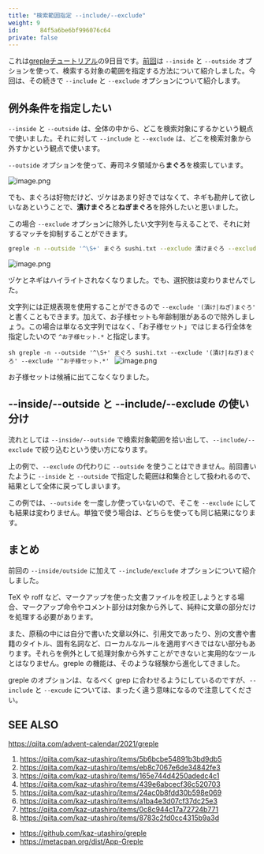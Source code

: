 ```yaml
---
title: "検索範囲指定 --include/--exclude"
weight: 9
id:      84f5a6be6bf996076c64
private: false
---
```

[grepleチュートリアル]: https://qiita.com/advent-calendar/2021/greple
[1日目]: https://qiita.com/kaz-utashiro/items/5b6bcbe54891b3bd9db5
[2日目]: https://qiita.com/kaz-utashiro/items/eb8c7067e6de34842fe3
[3日目]: https://qiita.com/kaz-utashiro/items/165e744d4250adedc4c1
[4日目]: https://qiita.com/kaz-utashiro/items/439e6abcecf36c520703
[5日目]: https://qiita.com/kaz-utashiro/items/24ac0b8fdd30b598e069
[6日目]: https://qiita.com/kaz-utashiro/items/a1ba4e3d07cf37dc25e3
[7日目]: https://qiita.com/kaz-utashiro/items/0c8c944c17a72724b771
[8日目]: https://qiita.com/kaz-utashiro/items/8783c2fd0cc4315b9a3d
[前回]: https://qiita.com/kaz-utashiro/items/8783c2fd0cc4315b9a3d

これは[grepleチュートリアル]の9日目です。[前回]は `--inside` と `--outside` オプションを使って、検索する対象の範囲を指定する方法について紹介しました。今回は、その続きで `--include` と `--exclude` オプションについて紹介します。

## 例外条件を指定したい

`--inside` と `--outside` は、全体の中から、どこを検索対象にするかという観点で使いました。それに対して `--include` と `--exclude` は、どこを検索対象から外すかという観点で使います。

`--outside` オプションを使って、寿司ネタ領域から**まぐろ**を検索しています。

![image.png](https://qiita-image-store.s3.ap-northeast-1.amazonaws.com/0/36551/7cd85a9d-a6c6-6846-db6a-1c071454e811.png)

でも、まぐろは好物だけど、ヅケはあまり好きではなくて、ネギも勘弁して欲しいなあということで、**漬けまぐろ**と**ねぎまぐろ**を除外したいと思いました。

この場合 `--exclude` オプションに除外したい文字列を与えることで、それに対するマッチを抑制することができます。

```sh
greple -n --outside '^\S+' まぐろ sushi.txt --exclude 漬けまぐろ --exclude ねぎまぐろ
```

![image.png](https://qiita-image-store.s3.ap-northeast-1.amazonaws.com/0/36551/05c5d572-68dd-8bbb-cfdf-419c32404f14.png)

ヅケとネギはハイライトされなくなりました。でも、選択肢は変わりませんでした。

文字列には正規表現を使用することができるので `--exclude '(漬け|ねぎ)まぐろ'` と書くこともできます。加えて、お子様セットも年齢制限があるので除外しましょう。この場合は単なる文字列ではなく、「お子様セット」ではじまる行全体を指定したいので `^お子様セット.*` と指定します。

`sh
greple -n --outside '^\S+' まぐろ sushi.txt --exclude '(漬け|ねぎ)まぐろ' --exclude '^お子様セット.*'
`
![image.png](https://qiita-image-store.s3.ap-northeast-1.amazonaws.com/0/36551/ae1d7430-d2f9-2562-3d29-5cf2be99fb07.png)

お子様セットは候補に出てこなくなりました。

## --inside/--outside と --include/--exclude の使い分け

流れとしては `--inside/--outside` で検索対象範囲を拾い出して、`--include/--exclude` で絞り込むという使い方になります。

上の例で、`--exclude` の代わりに `--outside` を使うことはできません。前回書いたように `--inside` と `--outside` で指定した範囲は和集合として扱われるので、結果として全体に戻ってしまいます。

この例では、`--outside` を一度しか使っていないので、そこを `--exclude` にしても結果は変わりません。単独で使う場合は、どちらを使っても同じ結果になります。

## まとめ

前回の `--inside/outside` に加えて `--include/exclude` オプションについて紹介しました。

TeX や roff など、マークアップを使った文書ファイルを校正しようとする場合、マークアップ命令やコメント部分は対象から外して、純粋に文章の部分だけを処理する必要があります。

また、原稿の中には自分で書いた文章以外に、引用文であったり、別の文書や書籍のタイトル、固有名詞など、ローカルなルールを適用すべきではない部分もあります。それらを例外として処理対象から外すことができないと実用的なツールとはなりません。greple の機能は、そのような経験から進化してきました。

greple のオプションは、なるべく grep に合わせるようにしているのですが、`--include` と `--excude` については、まったく違う意味になるので注意してください。

## SEE ALSO

https://qiita.com/advent-calendar/2021/greple

1. https://qiita.com/kaz-utashiro/items/5b6bcbe54891b3bd9db5
2. https://qiita.com/kaz-utashiro/items/eb8c7067e6de34842fe3
3. https://qiita.com/kaz-utashiro/items/165e744d4250adedc4c1
4. https://qiita.com/kaz-utashiro/items/439e6abcecf36c520703
5. https://qiita.com/kaz-utashiro/items/24ac0b8fdd30b598e069
6. https://qiita.com/kaz-utashiro/items/a1ba4e3d07cf37dc25e3
7. https://qiita.com/kaz-utashiro/items/0c8c944c17a72724b771
8. https://qiita.com/kaz-utashiro/items/8783c2fd0cc4315b9a3d

- https://github.com/kaz-utashiro/greple
- https://metacpan.org/dist/App-Greple
